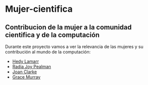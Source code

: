 # Mujer-cientifica
## Contribucion de la mujer a la comunidad cientifica y de la computación

Durante este proyecto vamos a ver la relevancia de las mujeres y su contribución al mundo de la computación:

- [Hedy Lamarr](HedyLamarr.md)
- [Radia Joy Pealman](RadiaJP.md)
- [Joan Clarke](JoanC.md)
- [Grace Murray](GraceM.md)
